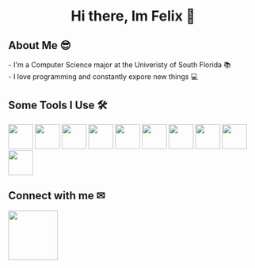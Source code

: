 <link rel="stylesheet" href="https://cdn.jsdelivr.net/gh/devicons/devicon@v2.15.1/devicon.min.css">          
<h1 align='center'>Hi there, Im Felix 👋</h1>

<h2>About Me 😎</h2>
  <p>
  - I'm a Computer Science major at the Univeristy of South Florida 📚<br/>
  - I love programming and constantly expore new things 💻 <br/>
  </p>
  
<h2>Some Tools I Use 🛠</h2>
<div> 
  <img height=50 width=50 src="https://cdn.jsdelivr.net/gh/devicons/devicon/icons/python/python-original.svg" />
  <img height=50 width=50 src="https://cdn.jsdelivr.net/gh/devicons/devicon/icons/django/django-plain.svg" />
  <img height=50 width=50 src="https://cdn.jsdelivr.net/gh/devicons/devicon/icons/mysql/mysql-original.svg" />
  <img height=50 width=50 src="https://cdn.jsdelivr.net/gh/devicons/devicon/icons/html5/html5-original.svg" />
  <img height=50 width=50 src="https://cdn.jsdelivr.net/gh/devicons/devicon/icons/css3/css3-original.svg" />
  <img height=50 width=50 src="https://cdn.jsdelivr.net/gh/devicons/devicon/icons/javascript/javascript-original.svg" />
  <img height=50 width=50 src="https://cdn.jsdelivr.net/gh/devicons/devicon/icons/react/react-original.svg" />
  <img height=50 width=50 src="https://cdn.jsdelivr.net/gh/devicons/devicon/icons/bootstrap/bootstrap-original.svg" />
  <img height=50 width=50 src="https://cdn.jsdelivr.net/gh/devicons/devicon/icons/firebase/firebase-plain.svg" />
   <img height=50 width=50 src="https://cdn.jsdelivr.net/gh/devicons/devicon/icons/c/c-original.svg" /><br/>
</div>

<h2>Connect with me ✉</h2>
  
<a target='_blank' href='https://www.linkedin.com/in/felixmendezr/'><img height=100 width=100 src="https://cdn.jsdelivr.net/gh/devicons/devicon/icons/linkedin/linkedin-original.svg" /></a>
          
<!--
**fmendezr/fmendezr** is a ✨ _special_ ✨ repository because its `README.md` (this file) appears on your GitHub profile.

Here are some ideas to get you started:

- 🔭 I’m currently working on ...
- 🌱 I’m currently learning ...
- 👯 I’m looking to collaborate on ...
- 🤔 I’m looking for help with ...
- 💬 Ask me about ...
- 📫 How to reach me: ...
- 😄 Pronouns: ...
- ⚡ Fun fact: ...
-->
